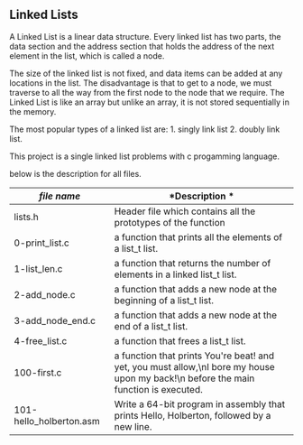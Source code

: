  ## Linked Lists 
A Linked List is a linear data structure. Every linked list has two parts, the data section and the address section that holds the address of the next element in the list, which is called a node.

The size of the linked list is not fixed, and data items can be added at any locations in the list. The disadvantage is that to get to a node, we must traverse to all the way from the first node to the node that we require. The Linked List is like an array but unlike an array, it is not stored sequentially in the memory.

The most popular types of a linked list are:
	1. singly link list
	2. doubly link list.
	
This project is a single linked list problems with c progamming language.

below is the description for all files.


|*file name*         | *Description *                                                 |
|----------------- | ------------------------------------------------------------- | 
|lists.h           | Header file which contains all the prototypes of the function |
| 0-print_list.c   | a function that prints all the elements of a list_t list.     | 
| 1-list_len.c     | a function that returns the number of elements in a linked list_t list.|
| 2-add_node.c     | a function that adds a new node at the beginning of a list_t list.|
| 3-add_node_end.c | a function that adds a new node at the end of a list_t list.      |
| 4-free_list.c    | a function that frees a list_t list.                              |
| 100-first.c      |  a function that prints You're beat! and yet, you must allow,\nI bore my house upon my back!\n before the main function is executed.
| 101-hello_holberton.asm| Write a 64-bit program in assembly that prints Hello, Holberton, followed by a new line.|

